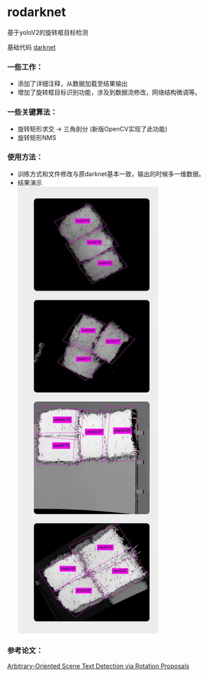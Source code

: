 # rodarknet
基于yoloV2的旋转框目标检测

基础代码 [darknet](https://github.com/AlexeyAB/darknet)

###  一些工作：  
*  添加了详细注释，从数据加载至结果输出
*  增加了旋转框目标识别功能，涉及到数据流修改，网络结构微调等。

###  一些关键算法：
*  旋转矩形求交 -> 三角剖分 (新版OpenCV实现了此功能)
*  旋转矩形NMS

###  使用方法：
*  训练方式和文件修改与原darknet基本一致，输出的时候多一维数据。
*  结果演示  
  ![show](./.assert/stackpicking.jpg)


### 参考论文：
[Arbitrary-Oriented Scene Text Detection via Rotation Proposals](https://arxiv.org/abs/1703.01086)